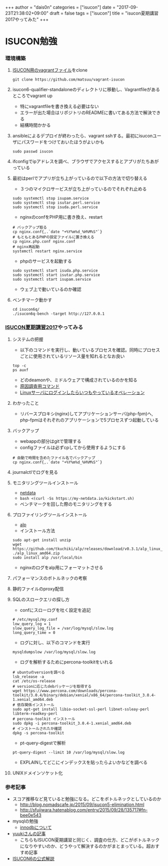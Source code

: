 +++
author = "dais0n"
categories = ["isucon"]
date = "2017-09-23T21:38:02+09:00"
draft = false
tags = ["isucon"]
title = "isucon夏期講習2017やってみた"
+++

# ISUCON勉強

### 環境構築
1. [ISUCON用のvagrantファイル](https://github.com/matsuu/vagrant-isucon)をclone

    ```
    git clone https://github.com/matsuu/vagrant-isucon
    ```

2. isucon6-qualifier-standaloneのディレクトリに移動し、Vagrantfileがあるところでvagrant up
    * 特にvagrantfileを書き換える必要はない
    * エラーが出た場合はリポジトリのREADMEに書いてある方法で解決できる
    * 結構時間かかる
3. ansibleによるデプロイが終わったら、vagrant sshする。最初にisuconユーザにパスワードをつけておいたほうがよいかも

    ```
    sudo passwd isucon
    ```

4. ifconfigでipアドレスを調べ、ブラウザでアクセスするとアプリがたちあがっている
5. 最初はperlでアプリが立ち上がっているので以下の方法で切り替える
    * ３つのマイクロサービスが立ち上がっているのでそれぞれ止める

    ```
    sudo systemctl stop isupam.service
    sudo systemctl stop isutar.perl.service
    sudo systemctl stop isuda.perl.service
    ```

    * nginxのconfをPHP用に書き換え、restart

    ```
    # バックアップ取る
    cp nginx.conf{,.`date "+%Y%m%d_%H%M%S"`}
    # もともとあるPHPの設定ファイルに置き換える
    cp nginx.php.conf nginx.conf
    # nginx再起動
    systemctl restart nginx.service
    ```

    * phpのサービスを起動する

    ```
    sudo systemctl start isuda.php.service
    sudo systemctl start isutar.php.service
    sudo systemctl start isupam.service
    ```

    * ウェブ上で動いているのか確認
6. ベンチマーク動かす
    ```
    cd isucon6q/
    ./isucon6q-bench -target http://127.0.0.1
    ```

### [ISUCON夏期講習2017](http://isucon.net/archives/50648750.html)やってみる
1. システムの把握
    * 以下のコマンドを実行し、動いているプロセスを確認。同時にプロセスごとに使用されているリソース量を知れるとなお良い

    ```
    top -c
    ps auxf
    ```
    * どのdeamonや、ミドルウェアで構成されているのかを知る
    * [原因調査用コマンド](http://blog.father.gedow.net/2012/10/23/linux-command-for-trouble/)
    * [Linuxサーバにログインしたらいつもやっているオペレーション](http://blog.yuuk.io/entry/linux-server-operations)
2. わかったこと
    * リバースプロキシ(nginx)してアプリケーションサーバ(php-fpm)へ, php-fpmはそれぞれのアプリケーションで5プロセスずつ起動している
3. バックアップ
    * webappの部分はgitで管理する
    * configファイルは必ずcpしてから使用するようにする

    ```
    # 自動で時間を含めたファイル名でバックアップ
    cp nginx.conf{,.`date "+%Y%m%d_%H%M%S"`}
    ```
4. journalctlでログを見る
5. モニタリングツールインストール
    * [netdata](https://github.com/firehol/netdata/wiki/Installation)
    * ``` bash <(curl -Ss https://my-netdata.io/kickstart.sh) ```
    * ベンチマークを回した際のモニタリングをする
6. プロファイリングツールインストール
    * [alp](https://github.com/tkuchiki/alp)
    * インストール方法
    ```
    sudo apt-get install unzip
    wget https://github.com/tkuchiki/alp/releases/download/v0.3.1/alp_linux_amd64.zip
    ./alp_linux_amd64.zip
    sudo install alp /usr/local/bin
    ```
    * nginxのログをalp用にフォーマットさせる

7. パフォーマンスのボトルネックの考察
8. 静的ファイルのproxy配信
9. SQLのスロークエリの探し方
    * confにスローログを吐く設定を追記
    ```
    # /etc/mysql/my.conf
    low_query_log = 1
    slow_query_log_file = /var/log/mysql/slow.log
    long_query_time = 0
    ```
    * ログに対し、以下のコマンドを実行
    ```
    mysqldumpslow /var/log/mysql/slow.log
    ```
    * ログを解析するためにpercona-toolkitをいれる
    ```
    # ubuntuのversionを調べる
    lsb_release -a
    cat /etc/os-release
    # versionに応じたdebパッケージを取得する
    wget https://www.percona.com/downloads/percona-toolkit/3.0.4/binary/debian/xenial/x86_64/percona-toolkit_3.0.4-1.xenial_amd64.deb
    # 依存関係インストール
    sudo apt-get install libio-socket-ssl-perl libnet-ssleay-perl libterm-readkey-perl
    # percona-toolkit インストール
    sudo dpkg -i percona-toolkit_3.0.4-1.xenial_amd64.deb
    # インストールされたか確認
    dpkg -s percona-toolkit 
    ```
    * pt-query-digestで解析
    ```
    pt-query-digest --limit 10 /var/log/mysql/slow.log
    ```
    * EXPLAINしてどこにインデックスを貼ったらよいかなどを調べる
10. UNIXドメインソケット化
    
### 参考記事
* スコア推移など見ていると勉強になる。どこをボトルネックとしているのか
    * http://blog.nomadscafe.jp/2015/09/isucon5-elimination.html
    * http://sfujiwara.hatenablog.com/entry/2015/09/28/135717#fn-bee0e543
* mysqlの勉強
    * [innodbについて](http://shindolog.hatenablog.com/entry/2015/04/01/185703)
* [yuukiさんの記事](http://blog.yuuk.io/entry/web-operations-isucon)
    * こちらもISUCON夏期講習と同じく、調査の仕方、どこがボトルネックになりやすいのか、どうやって解決するのかがまとまっている。超おすすめ記事
* [ISUCON6の公式解説](http://isucon.net/archives/48697611.html)
